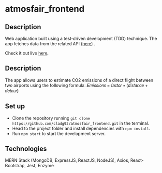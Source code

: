 # atmosfair_frontend


## Description

Web application built using a test-driven development (TDD) technique. The app fetches data from the related API ([here](https://atmosfair.herokuapp.com/airports)) .

Check it out live [here](https://cladg92.github.io/atmosfair_frontend/).

## Description

The app allows users to estimate CO2 emissions of a direct flight between two airports using the following formula:
𝐸𝑚𝑖𝑠𝑠𝑖𝑜𝑛𝑠 = 𝑓𝑎𝑐𝑡𝑜𝑟 ∗ (𝑑𝑖𝑠𝑡𝑎𝑛𝑐𝑒 + 𝑑𝑒𝑡𝑜𝑢𝑟)
  
## Set up

- Clone the repository running `git clone https://github.com/cladg92/atmosfair_frontend.git` in the terminal.
- Head to the project folder and install dependencies with `npm install`.
- Run `npm start` to start the development server.

## Technologies

MERN Stack (MongoDB, ExpressJS, ReactJS, NodeJS), Axios, React-Bootstrap, Jest, Enzyme
